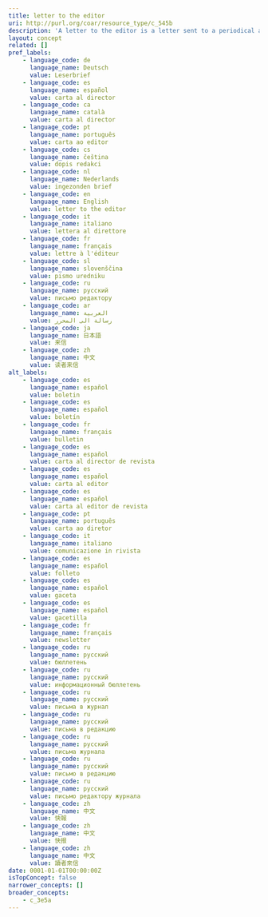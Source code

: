 ```yaml
---
title: letter to the editor
uri: http://purl.org/coar/resource_type/c_545b
description: 'A letter to the editor is a letter sent to a periodical about issues of concern from its readers. (adapted from Wikipedia) [Source: http://dspacecris.eurocris.org/cris/classcerif/classcerif00429]'
layout: concept
related: []
pref_labels:
    - language_code: de
      language_name: Deutsch
      value: Leserbrief
    - language_code: es
      language_name: español
      value: carta al director
    - language_code: ca
      language_name: català
      value: carta al director
    - language_code: pt
      language_name: português
      value: carta ao editor
    - language_code: cs
      language_name: čeština
      value: dopis redakci
    - language_code: nl
      language_name: Nederlands
      value: ingezonden brief
    - language_code: en
      language_name: English
      value: letter to the editor
    - language_code: it
      language_name: italiano
      value: lettera al direttore
    - language_code: fr
      language_name: français
      value: lettre à l'éditeur
    - language_code: sl
      language_name: slovenščina
      value: pismo uredniku
    - language_code: ru
      language_name: русский
      value: письмо редактору
    - language_code: ar
      language_name: العربية
      value: رسالة الى المحرر
    - language_code: ja
      language_name: 日本語
      value: 来信
    - language_code: zh
      language_name: 中文
      value: 读者来信
alt_labels:
    - language_code: es
      language_name: español
      value: boletin
    - language_code: es
      language_name: español
      value: boletín
    - language_code: fr
      language_name: français
      value: bulletin
    - language_code: es
      language_name: español
      value: carta al director de revista
    - language_code: es
      language_name: español
      value: carta al editor
    - language_code: es
      language_name: español
      value: carta al editor de revista
    - language_code: pt
      language_name: português
      value: carta ao diretor
    - language_code: it
      language_name: italiano
      value: comunicazione in rivista
    - language_code: es
      language_name: español
      value: folleto
    - language_code: es
      language_name: español
      value: gaceta
    - language_code: es
      language_name: español
      value: gacetilla
    - language_code: fr
      language_name: français
      value: newsletter
    - language_code: ru
      language_name: русский
      value: бюллетень
    - language_code: ru
      language_name: русский
      value: информационный бюллетень
    - language_code: ru
      language_name: русский
      value: письма в журнал
    - language_code: ru
      language_name: русский
      value: письма в редакцию
    - language_code: ru
      language_name: русский
      value: письма журнала
    - language_code: ru
      language_name: русский
      value: письмо в редакцию
    - language_code: ru
      language_name: русский
      value: письмо редактору журнала
    - language_code: zh
      language_name: 中文
      value: 快報
    - language_code: zh
      language_name: 中文
      value: 快报
    - language_code: zh
      language_name: 中文
      value: 讀者來信
date: 0001-01-01T00:00:00Z
isTopConcept: false
narrower_concepts: []
broader_concepts:
    - c_3e5a
---
```


